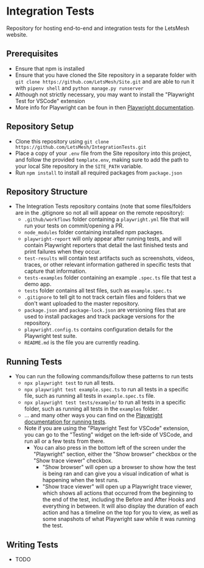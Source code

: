 # Integration Tests

Repository for hosting end-to-end and integration tests for the LetsMesh website.

## Prerequisites

- Ensure that npm is installed
- Ensure that you have cloned the Site repository in a separate folder with `git clone https://github.com/LetsMesh/Site.git` and are able to run it with `pipenv shell` and `python manage.py runserver`
- Although not strictly necessary, you may want to install the "Playwright Test for VSCode" extension
- More info for Playwright can be foun in then [Playwright documentation](https://playwright.dev/docs/intro).

## Repository Setup

- Clone this repository using `git clone https://github.com/LetsMesh/IntegrationTests.git`
- Place a copy of your `.env` file from the Site repository into this project, and follow the provided `template.env`, making sure to add the path to your local Site repository in the `SITE_PATH` variable.
- Run `npm install` to install all required packages from `package.json`

## Repository Structure

- The Integration Tests repository contains (note that some files/folders are in the .gitignore so not all will appear on the remote repository):
  - `.github/workflows` folder containing a `playwright.yml` file that will run your tests on commit/opening a PR.
  - `node_modules` folder containing installed npm packages.
  - `playwright-report` will only appear after running tests, and will contain Playwright reporters that detail the last finished tests and print failures when they occur.
  - `test-results` will contain test artifacts such as screenshots, videos, traces, or other relevant information gathered in specific tests that capture that information.
  - `tests-examples` folder containing an example `.spec.ts` file that test a demo app.
  - `tests` folder contains all test files, such as `example.spec.ts`
  - `.gitignore` to tell git to not track certain files and folders that we don't want uploaded to the master repository.
  - `package.json` and `package-lock.json` are versioning files that are used to install packages and track package versions for the repository.
  - `playwright.config.ts` contains configuration details for the Playwright test suite.
  - `README.md` is the file you are currently reading.

## Running Tests

- You can run the following commands/follow these patterns to run tests
  - `npx playwright test` to run all tests.
  - `npx playwright test example.spec.ts` to run all tests in a specific file, such as running all tests in `example.spec.ts` file.
  - `npx playwright test tests/example/` to run all tests in a specific folder, such as running all tests in the `examples` folder.
  - ... and many other ways you can find on the [Playwright documentation for running tests](https://playwright.dev/docs/running-tests).
  - Note if you are using the "Playwright Test for VSCode" extension, you can go to the "Testing" widget on the left-side of VSCode, and run all or a few tests from there.
    - You can also press in the bottom left of the screen under the "Playwright" section, either the "Show browser" checkbox or the "Show trace viewer" checkbox.
      - "Show browser" will open up a browser to show how the test is being ran and can give you a visual indication of what is happening when the test runs.
      - "Show trace viewer" will open up a Playwright trace viewer, which shows all actions that occurred from the beginning to the end of the test, including the Before and After Hooks and everything in between. It will also display the duration of each action and has a timeline on the top for you to view, as well as some snapshots of what Playwright saw while it was running the test.

## Writing Tests

- TODO
